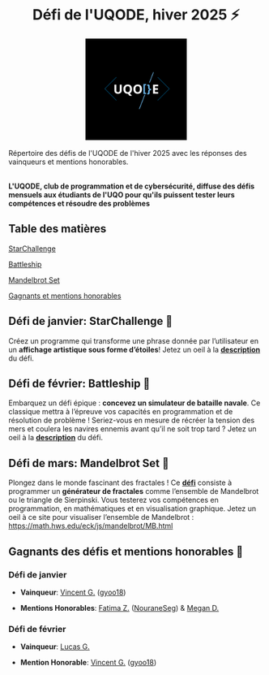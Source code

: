 <h1 align="center">Défi de l'UQODE, hiver 2025 ⚡</h1>

<p align="center">
  <img src="https://github.com/REI-UQODE/UQODE-Challenges-H2025/blob/main/Uqode.png" alt="UQODE" height="200" width="200"/>
</p>
Répertoire des défis de l'UQODE de l'hiver 2025 avec les réponses des vainqueurs et mentions honorables. </br> </br> 

**L'UQODE, club de programmation et de cybersécurité, diffuse des défis mensuels aux étudiants de l'UQO pour qu'ils puissent tester leurs compétences et résoudre des problèmes**

## Table des matières
[StarChallenge](#défi-de-janvier-starchallenge-)

[Battleship](#défi-de-février-battleship-)

[Mandelbrot Set](#défi-de-mars-mandelbrot-set-)

[Gagnants et mentions honorables](#gagnants-des-défis-et-mentions-honorables-)

## Défi de janvier: StarChallenge 🌟
Créez un programme qui transforme une phrase donnée par l’utilisateur en un **affichage artistique sous forme d’étoiles**! Jetez un oeil à la **[description](https://github.com/REI-UQODE/UQODE-Challenges-H2025/blob/main/Documents/StarChallenge_UQODE.pdf)** du défi.

## Défi de février: Battleship 🚢
Embarquez un défi épique : **concevez un simulateur de bataille navale**. Ce classique mettra à l’épreuve vos capacités en programmation et de résolution de problème ! Seriez-vous en mesure de récréer la tension des mers et coulera les navires ennemis avant qu’il ne soit trop tard ? Jetez un oeil à la **[description](https://github.com/REI-UQODE/UQODE-Challenges-H2025/blob/main/Documents/BattleShip_UQODE.pdf)** du défi.

## Défi de mars: Mandelbrot Set 🧮
Plongez dans le monde fascinant des fractales ! Ce **[défi](https://github.com/REI-UQODE/UQODE-Challenges-H2025/blob/main/Documents/MandelbrotSet_UQODE.pdf)** consiste à programmer un **générateur de fractales** comme l’ensemble de Mandelbrot ou le triangle de Sierpinski. Vous testerez vos compétences en programmation, en mathématiques et en visualisation graphique. Jetez un oeil à ce site pour visualiser l’ensemble de Mandelbrot : https://math.hws.edu/eck/js/mandelbrot/MB.html

## Gagnants des défis et mentions honorables 🏅
### Défi de janvier
- **Vainqueur**: [Vincent G.](https://github.com/REI-UQODE/UQODE-Challenges-H2025/tree/main/StarChallenge/Solution%20Gagnante/VincentG) ([gyoo18](https://github.com/gyoo18))

- **Mentions Honorables**: [Fatima Z.](https://github.com/REI-UQODE/UQODE-Challenges-H2025/tree/main/StarChallenge/Mentions%20Honorables/FatimaZ) ([NouraneSeg](https://github.com/NouraneSeg)) & [Megan D.](https://github.com/REI-UQODE/UQODE-Challenges-H2025/tree/main/StarChallenge/Mentions%20Honorables/MeganD)

### Défi de février
- **Vainqueur**: [Lucas G.](https://github.com/REI-UQODE/UQODE-Challenges-H2025/tree/main/Battleship/Solution%20Gagnante/LucasG)

- **Mention Honorable**: [Vincent G.](https://github.com/gyoo18/Battleship) ([gyoo18](https://github.com/gyoo18))

